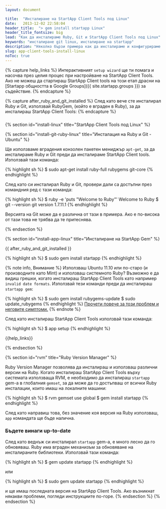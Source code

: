 ```yaml
---
layout: document

title:  "Инсталиране на StartApp Client Tools под Linux"
date:   2013-12-02 22:58:04
header_title:  "> gem install startapp Linux"
header_title_fontsize: big
lead: "Как да инсталираме Ruby, Git и StartApp Client Tools под Linux"
keywords: "инсталиране git linux, инсталиране на startapp"
description: "Няколко бързи примера как да инсталираме и конфигурираме Ruby, Git и StartApp Client Tools под Linux"
slug: app-client-tools-install-linux
noToc: true
---
```


{% capture help_links %}
  Интерактивният `setup wizard` ще ти помага и насочва през целия процес при настройване на StartApp Client Tools. Ако не можеш да стартираш StartApp Client tools на този етап драсни на [Startapp общността в Google Groups]({{ site.startapp.groups }}) за съдействие.
{% endcapture %}

{% capture after_ruby_and_git_installed %}
  След като вече сте инсталирал Ruby и Git, използвай RubyGem, (който е вграден в Ruby), за да инсталираш StartApp Client Tools:
{% endcapture %}

<!-- FIXME: Ugly work around -->
<p style="margin: 25px"></p>

{% section id="install-linux" title="StartApp Client Tools под Linux" %}

{% section id="install-git-ruby-linux" title="Инсталация на Ruby и Git - Ubuntu" %}

Ще използваме вградения конзолен пакетен мениджър `apt-get`, за да инсталираме Ruby и Git преди да инсталираме StartApp Client tools. Използвай тази команда:

{% highlight sh %}
$ sudo apt-get install ruby-full rubygems git-core
{% endhighlight %}

След като си инсталирал Ruby и Git, провери дали са достъпни през командния ред с тази команда:

{% highlight sh %}
$ ruby -e 'puts "Welcome to Ruby"'
Welcome to Ruby
$ git --version
git version 1.7.11.1
{% endhighlight %}

Версията на Git може да е различна от тази в примера. Ако е по-висока от тази това не трябва да те притеснява.

{% endsection %}

{% section id="install-app-linux" title="Инсталиране на StartApp Gem" %}

{{ after_ruby_and_git_installed }}

{% highlight sh %}
$ sudo gem install startapp
{% endhighlight %}

{% note info, Внимание %}
Използваш Ubuntu 11.10 или по-старо (и производните като Mint) и използваш системното Ruby? Възможно е да видиш грешки, когато инсталираш StartApp Client Tools като например `invalid date formats`. Използвай тези команди преди да инсталираш `startapp gem`:

{% highlight sh %}
$ sudo gem install rubygems-update
$ sudo update_rubygems
{% endhighlight %}
[Прочети повече за този проблем и неговите симптоми.](https://github.com/rubygems/rubygems/pull/57)
{% endnote %}

След като инсталираш StartApp Client Tools използвай тази команда:

{% highlight sh %}
$ app setup
{% endhighlight %}

{{help_links}}

{% endsection %}

{% section id="rvm" title="Ruby Version Manager" %}

Ruby Version Manager позволява да инсталираш и използваш различни версии на Ruby. Когато инсталираш StartApp Client Tools върху системата използваща RVM, е необходимо да инсталираш `startapp` gem-а в глобалния `gemset`, за да може да го достъпваш от всички Ruby инсталации, които имаш на локалните машини:

{% highlight sh %}
$ rvm gemset use global
$ gem install startapp
{% endhighlight %}

След като направиш това, без значение коя версия на Ruby използваш, `app` командата ще бъде налична.

### Бъдете винаги up-to-date

След като веднъж си инсталирал `startapp` gem-а, е много лесно да го обновяваш. Ruby има вграден механизъм за обновяване на инсталираните библиотеки. Използвай тази команда:

{% highlight sh %}
$ gem update startapp
{% endhighlight %}

или

{% highlight sh %}
$ sudo gem update startapp
{% endhighlight %}

и ще имаш последната версия на StartApp Client Tools. Ако възникнат някакви проблеми, погледи инструкциите по-горе.
{% endsection %}
{% endsection %}
